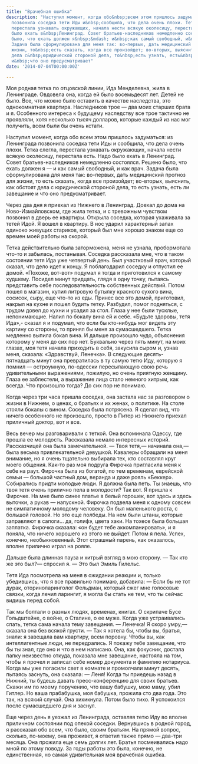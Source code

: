 ```yaml
---
title: "Врачебная ошибка"
description: "Наступил момент, когда обо&nbsp;всем этом пришлось задуматься: из&nbsp;Ленинграда
  позвонила соседка тети Иды и&nbsp;сообщила, что дела очень плохи. Тетка слегла,
  перестала узнавать окружающих, начала нести всякую околесицу, перестала есть. Надо
  было ехать в&nbsp;Ленинград. Совет братьев-наследников немедленно состоялся. Решено
  было, что ехать должен я&nbsp;&mdash; и&nbsp;как самый свободный, и&nbsp;как врач.
  Задача была сформулирована для меня так: во-первых, дать медицинский прогноз для
  жизни, то&nbsp;есть сказать, когда все произойдет; во-вторых, выяснить, как обстоят
  дела с&nbsp;юридической стороной дела, то&nbsp;есть узнать, есть&nbsp;ли завещание
  и&nbsp;что оно предусматривает"
date: '2014-07-04T00:00:00Z'

---
```

Моя родная тетка по отцовской линии, Ида Менделевна, жила в Ленинграде. Овдовела она, когда ей было восемьдесят лет. Детей не было. Все, что можно было оставить в качестве наследства, это однокомнатная квартира. Наследников трое — два моих старших брата и я. Особенного интереса к будущему наследству все трое тактично не проявляли, хотя несколько тысяч долларов, которые каждый из нас мог получить, всем были бы очень кстати.

Наступил момент, когда обо всем этом пришлось задуматься: из Ленинграда позвонила соседка тети Иды и сообщила, что дела очень плохи. Тетка слегла, перестала узнавать окружающих, начала нести всякую околесицу, перестала есть. Надо было ехать в Ленинград. Совет братьев-наследников немедленно состоялся. Решено было, что ехать должен я — и как самый свободный, и как врач. Задача была сформулирована для меня так: во-первых, дать медицинский прогноз для жизни, то есть сказать, когда все произойдет; во-вторых, выяснить, как обстоят дела с юридической стороной дела, то есть узнать, есть ли завещание и что оно предусматривает.

Через два дня я приехал из Нижнего в Ленинград. Доехал до дома на Ново-Измайловском, где жила тетка, и с тревожным чувством позвонил в дверь ее квартиры. Открыла соседка, которая ухаживала за тетей Идой. Я вошел в квартиру. В нос ударил характерный запах одиноко живущих стариков, который был мне хорошо знаком еще со времен моей работы на скорой.

Тетка действительно была заторможена, меня не узнала, пробормотала что-то и забылась, постанывая. Соседка рассказала мне, что в таком состоянии тетя Ида уже четвертый день. Был участковый врач, который сказал, что дело идет к концу. Я поблагодарил соседку и отпустил ее домой. «Похоже, вот-вот» подумал я тогда и приготовился к самому худшему. Посидел минут тридцать, глядя в одну точку, пытаясь представить себе последовательность собственных действий. Потом пошел в магазин, купил литровую бутылку красного сухого вина, сосисок, сыру, еще что-то из еды. Принес все это домой, приготовил, накрыл на кухне и пошел будить тетку. Разбудил, помог подняться, с трудом довел до кухни и усадил за стол. Глаза у нее были тусклые, непонимающие. Налил по бокалу вина ей и себе. «Будьте здоровы, тетя Ида»,- сказал я и подумал, что если бы кто-нибудь мог видеть эту картину со стороны, то принял бы меня за сумасшедшего. Тетка медленно выпила бокал вина. И дальше произошло чудо, объяснения которому у меня до сих пор нет. Буквально через пять минут, на моих глазах, моя тетя начала приходить в себя, закусила сыром и, узнав меня, сказала: «Здравствуй, Ленечка». В следующие десять-пятнадцать минут она превратилась в ту самую тетю Иду, которую я помнил — остроумную, по-одесски пересыпающую свою речь удивительными выражениями, пожилую, но очень приятную женщину. Глаза ее заблестели, а выражение лица стало немного хитрым, как всегда. Что произошло тогда? До сих пор не понимаю.

Когда через три часа пришла соседка, она застала нас за разговором о жизни в Нижнем, о ценах, о братьях и их женах, о политике. На столе стояли бокалы с вином. Соседка была потрясена. Я сделал вид, что ничего особенного не произошло, просто в Питер из Нижнего приехал приличный доктор, вот и все.

Весь вечер мы разговаривали с теткой. Она вспоминала Одессу, где прошла ее молодость. Рассказала немало интересных историй. Рассказчицей она была замечательной.
— Твоя тетя,— начинала она,— была весьма привлекательной девушкой. Кавалеры обращали на меня внимание, но я очень тщательно выбирала тех, кто составлял круг моего общения. Как-то раз моя подруга Фирочка пригласила меня к себе на раут. Фирочка была из богатой, по тем временам, еврейской семьи — большой частный дом, веранда и даже рояль «Беккер». Собирались придти молодые люди. Я должна была петь. Ты знаешь, что твоя тетя очень прилично пела в молодости? Так вот. Я пришла к Фирочке. На мне было синее платье в белый горошек, вот здесь и здесь выточки, а рукав — напускной. Фирочка подвела меня к одному совсем не симпатичному молодому человеку. Он был маленького роста, с большой головой. Но это еще полбеды. На нем были штаны, которые заправляют в сапоги… да, голифэ, цвета хаки. На тохесе была большая заплатка. Фирочка сказала: «он будет тебе аккомпанировать», и я поняла, что ничего хорошего из этого не выйдет. Потом я пела. Успех, конечно, необыкновенный. Этот страшный парень, как оказалось, вполне прилично играл на рояле.

Дальше была длинная пауза и хитрый взгляд в мою сторону. 
— Так кто же это был?— спросил я.
— Это был Эмиль Гилельс.

Тетя Ида посмотрела на меня в ожидании реакции и, только убедившись, что я все правильно понимаю, добавила:
— Если бы не тот дурак, оториноларинголог Фельдман, который сжег мне голосовые связки, когда лечил ларингит, я могла бы стать не тем, что ты сейчас видишь перед собой.

Так мы болтали о разных людях, временах, книгах. О скрипаче Бусе Гольдштейне, о войне, о Сталине, о ее муже. Когда уже устраивались спать, тетка сама начала тему завещания. 
— Ленечка! Я скоро умру,— сказала она без всякой грусти. — Так я хотела бы, чтобы вы, братья, знали: я завещала вам квартиру, всем поровну. Чтобы вы, как интеллигентные люди, не передрались. Я покажу тебе завещание, что бы ты знал, где оно и что в нем написано. Она, как фокусник, достала папку неизвестно откуда, показала мне завещание, настояла на том, чтобы я прочел и записал себе номер документа и фамилию нотариуса. Когда мы уже погасили свет в комнате и промолчали минут десять, пытаясь заснуть, она сказала:
— Леня! Когда ты приедешь назад в Нижний, ты будешь давать пресс-конференцию для своих братьев. Скажи им по моему поручению, что вашу бабушку, мою маму, убил Гитлер. Но ваша прабабушка, моя бабушка, прожила сто два года. Это так, на всякий случай. Она хихикнула. Потом было тихо. Я успокоился после сумасшедшего дня и заснул.

Еще через день я уезжал из Ленинграда, оставляя тетю Иду во вполне приличном состоянии под опекой соседки. Вернувшись в родной город, я рассказал обо всем, что было, своим братьям. На прямой вопрос, сколько, по-моему, она проживет, я ответил также прямо — два-три месяца. Она прожила еще семь долгих лет. Братья посмеивались надо мной по этому поводу. За годы работы это была, конечно, не единственная, но самая удивительная моя врачебная ошибка.
